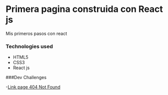 # Primera pagina construida con React js

Mis primeros pasos con react

### Technologies used

- HTML5
- CSS3
- React js


###Dev Challenges

-[Link page 404 Not Found](https://page-404-notfound.netlify.app/)
